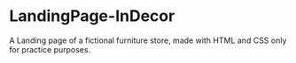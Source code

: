 # LandingPage-InDecor
A Landing page of a fictional furniture store, made with HTML and CSS only for practice purposes.
